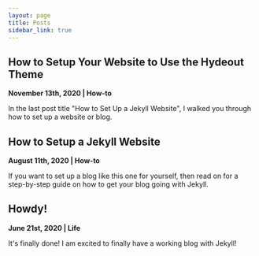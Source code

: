 ```yaml
---
layout: page
title: Posts
sidebar_link: true
---
```


## How to Setup Your Website to Use the Hydeout Theme
**November 13th, 2020 | How-to**

In the last post title "How to Set Up a Jekyll Website", I walked you through how to set up a website or blog.  

## How to Setup a Jekyll Website
**August 11th, 2020 | How-to**

If you want to set up a blog like this one for yourself, then read on for a step-by-step guide on how to get your blog going with Jekyll. 

## Howdy!
**June 21st, 2020 | Life**

It's finally done! I am excited to finally have a working blog with Jekyll! 